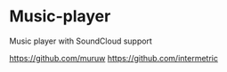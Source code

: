# Music-player

Music player with SoundCloud support


https://github.com/muruw
https://github.com/intermetric
